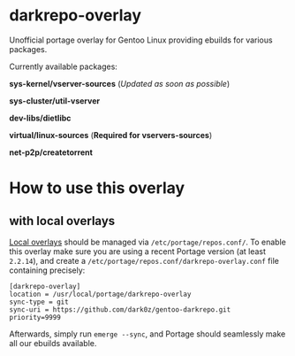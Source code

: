 # darkrepo-overlay

Unofficial portage overlay for Gentoo Linux providing ebuilds for various packages.

Currently available packages:

**sys-kernel/vserver-sources** (*Updated as soon as possible*)

**sys-cluster/util-vserver**

**dev-libs/dietlibc**

**virtual/linux-sources** (**Required for vservers-sources**)

**net-p2p/createtorrent**

# How to use this overlay

## with local overlays

[Local overlays](https://wiki.gentoo.org/wiki/Overlay/Local_overlay) should be managed via `/etc/portage/repos.conf/`.
To enable this overlay make sure you are using a recent Portage version (at least `2.2.14`), and create a `/etc/portage/repos.conf/darkrepo-overlay.conf` file containing precisely:

```
[darkrepo-overlay]
location = /usr/local/portage/darkrepo-overlay
sync-type = git
sync-uri = https://github.com/dark0z/gentoo-darkrepo.git
priority=9999
```

Afterwards, simply run `emerge --sync`, and Portage should seamlessly make all our ebuilds available.
